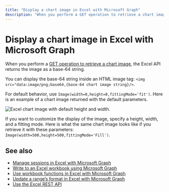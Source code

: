 ```yaml
---
title: "Display a chart image in Excel with Microsoft Graph"
description: "When you perform a GET operation to retrieve a chart image, the Excel API returns the image as a base-64 string."
---
```


# Display a chart image in Excel with Microsoft Graph

When you perform a [GET operation to retrieve a chart image](/api-reference/v1.0/api/chart-image.md), the Excel API returns the image as a base-64 string.

You can display the base-64 string inside an HTML image tag: `<img src="data:image/png;base64,{base-64 chart image string}/>`.

For default behavior, use `Image(width=0,height=0,fittingMode='fit')`. Here is an example of a chart image returned with the default parameters.

![Excel chart image with default height and width.](https://cdn.graph.office.net/prod/GraphDocuments/en-us/concepts/images/GetChart-default.png)

If you want to customize the display of the image, specify a height, width, and a fitting mode. Here is what the same chart image looks like if you retrieve it with these parameters: `Image(width=500,height=500,fittingMode='Fill')`.

## See also

* [Manage sessions in Excel with Microsoft Graph](excel-manage-sessions.md)
* [Write to an Excel workbook using Microsoft Graph](excel-write-to-workbook.md)
* [Use workbook functions in Excel with Microsoft Graph](excel-use-functions.md)
* [Update a range’s format in Excel with Microsoft Graph](excel-update-range-format.md)
* [Use the Excel REST API](/graph/api/resources/excel?view=graph-rest-1.0)
